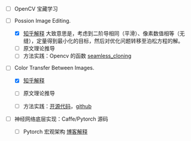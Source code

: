 - [ ] OpenCV 宝藏学习

- [ ] Possion Image Editing. 
    - [x]  [知乎解释](https://zhuanlan.zhihu.com/p/68349210) 大致意思是，考虑到二阶导相同（平滑）、像素数值相等（无缝），定量得到最小化的目标，然后对优化问题转移至泊松方程的解。
    - [ ] 原文理论推导
    - [ ] 方法实践：Opencv 的函数 [seamless_cloning](https://github.com/opencv/opencv/blob/a8b0db4e5dd7606fa0da3094088d1656e6fdf1c0/modules/photo/src/seamless_cloning.cpp)
- [ ] Color Transfer Between Images.
    - [x] [知乎解释](https://zhuanlan.zhihu.com/p/37018069)
    - [ ] 原文理论推导
    - [ ] 方法实践：[开源代码](https://www.cnblogs.com/likethanlove/p/6003677.html)，[github](https://github.com/jrosebr1/color_transfer)


- [ ] 神经网络底层实现：Caffe/Pytorch 源码  
    - [ ] Pytorch 宏观架构 [博客解释](http://blog.christianperone.com/2018/03/pytorch-internal-architecture-tour/)